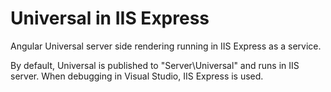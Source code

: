 ﻿# Universal in IIS Express

Angular Universal server side rendering running in IIS Express as a service.

By default, Universal is published to "Server\Universal" and runs in IIS server. When debugging in Visual Studio, IIS Express is used.
